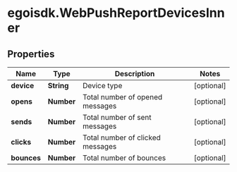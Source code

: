# egoisdk.WebPushReportDevicesInner

## Properties

Name | Type | Description | Notes
------------ | ------------- | ------------- | -------------
**device** | **String** | Device type | [optional] 
**opens** | **Number** | Total number of opened messages | [optional] 
**sends** | **Number** | Total number of sent messages | [optional] 
**clicks** | **Number** | Total number of clicked messages | [optional] 
**bounces** | **Number** | Total number of bounces | [optional] 


